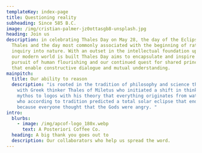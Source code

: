 ```yaml
---
templateKey: index-page
title: Questioning reality
subheading: Since 585 B.C.
image: /img/cristian-palmer-jz0ottasgb8-unsplash.jpg
heading: Join us
description: in celebrating Thales Day on May 28, the day of the Eclipse of
  Thales and the day most commonly associated with the beginning of rational
  inquiry into nature. With an outset in the intellectual foundation upon which
  our modern world is built Thales Day aims to encapsulate and inspire our
  pursuit of human flourishing and our continued quest for shared principles
  that enable constructive dialogue and mutual understanding.
mainpitch:
  title: Our ability to reason
  description: "is rooted in the tradition of philosophy and science that began
    with Greek thinker Thales of Miletus who initiated a shift in thinking from
    mythos to logos with his theory that everything originates from water, and
    who according to tradition predicted a total solar eclipse that ended a war
    because everyone thought that the Gods were angry. "
intro:
  blurbs:
    - image: /img/apcof-logo_180x.webp
      text: A Posteriori Coffee Co.
  heading: A big thank you goes out to
  description: Our collaborators who help us spread the word.
---
```

